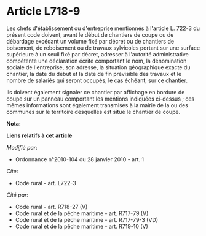 # Article L718-9

Les chefs d'établissement ou d'entreprise mentionnés à l'article L. 722-3 du présent code doivent, avant le début de
chantiers de coupe ou de débardage excédant un volume fixé par décret ou de chantiers de boisement, de reboisement ou de
travaux sylvicoles portant sur une surface supérieure à un seuil fixé par décret, adresser à l'autorité administrative
compétente une déclaration écrite comportant le nom, la dénomination sociale de l'entreprise, son adresse, la situation
géographique exacte du chantier, la date du début et la date de fin prévisible des travaux et le nombre de salariés qui
seront occupés, le cas échéant, sur ce chantier. 

Ils doivent également signaler ce chantier par affichage en bordure de coupe sur un panneau comportant les mentions indiquées
ci-dessus ; ces mêmes informations sont également transmises à la mairie de la ou des communes sur le territoire desquelles
est situé le chantier de coupe.

**Nota:**



**Liens relatifs à cet article**

_Modifié par_:

  - Ordonnance n°2010-104 du 28 janvier 2010 - art. 1

_Cite_:

  - Code rural - art. L722-3

_Cité par_:

  - Code rural - art. R718-27 (V)
  - Code rural et de la pêche maritime - art. R717-79 (V)
  - Code rural et de la pêche maritime - art. R717-79-3 (VD)
  - Code rural et de la pêche maritime - art. R719-10 (V)
